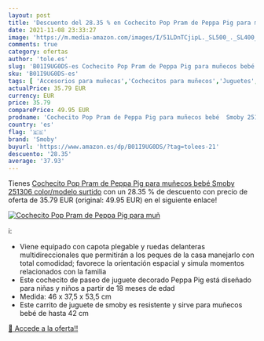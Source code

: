 ```yaml
---
layout: post
title: 'Descuento del 28.35 % en Cochecito Pop Pram de Peppa Pig para muñ'
date: 2021-11-08 23:33:27
image: 'https://m.media-amazon.com/images/I/51LDnTCjipL._SL500_._SL400_.jpg'
comments: true
category: ofertas
author: 'tole.es'
slug: 'B01I9UG0DS-es Cochecito Pop Pram de Peppa Pig para muñecos bebé Smoby...'
sku: 'B01I9UG0DS-es'
tags: [ 'Accesorios para muñecas','Cochecitos para muñecos','Juguetes','Juguetes y juegos','Muñecas y accesorios','bebé','smoby', ]
actualPrice: 35.79 EUR
currency: EUR
price: 35.79
comparePrice: 49.95 EUR
prodname: 'Cochecito Pop Pram de Peppa Pig para muñecos bebé  Smoby 251306    color/modelo surtido'
country: 'es'
flag: '🇪🇸'
brand: 'Smoby'
buyurl: 'https://www.amazon.es/dp/B01I9UG0DS/?tag=tolees-21'
descuento: '28.35'
average: '37.93'
---
```


Tienes [Cochecito Pop Pram de Peppa Pig para muñecos bebé  Smoby 251306    color/modelo surtido](https://www.amazon.es/dp/B01I9UG0DS/?tag=tolees-21) con un 28.35 % de descuento con precio de oferta de 35.79 EUR (original: 49.95 EUR) en el siguiente enlace!

[![Cochecito Pop Pram de Peppa Pig para muñ](https://m.media-amazon.com/images/I/51LDnTCjipL._SL500_._SL400_.jpg)](https://www.amazon.es/dp/B01I9UG0DS/?tag=tolees-21)

ℹ️:

- Viene equipado con capota plegable y ruedas delanteras multidireccionales que permitirán a los peques de la casa manejarlo con total comodidad; favorece la orientación espacial y simula momentos relacionados con la familia
- Este cochecito de paseo de juguete decorado Peppa Pig está diseñado para niñas y niños a partir de 18 meses de edad
- Medida: 46 x 37,5 x 53,5 cm
- Este carrito de juguete de smoby es resistente y sirve para muñecos bebé de hasta 42 cm

[🛒 Accede a la oferta!!](https://www.amazon.es/dp/B01I9UG0DS/?tag=tolees-21)
